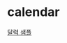 # calendar

[달력 샘플](https://docs.google.com/spreadsheets/d/1pfzc70xgL0Ge89nfbxk06kXq1TqqY0X3gKE8kJ_emDg/edit#gid=0)

